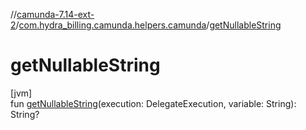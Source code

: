 //[camunda-7.14-ext-2](../../index.md)/[com.hydra_billing.camunda.helpers.camunda](index.md)/[getNullableString](get-nullable-string.md)

# getNullableString

[jvm]\
fun [getNullableString](get-nullable-string.md)(execution: DelegateExecution, variable: String): String?
